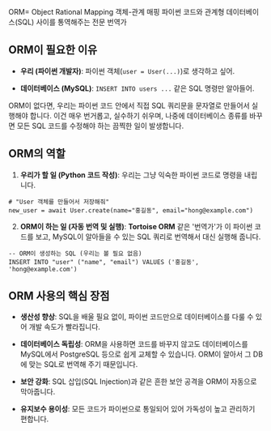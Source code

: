 
ORM= Object Rational Mapping 
객체-관계 매핑 
파이썬 코드와 관계형 데이터베이스(SQL) 사이를 통역해주는 전문 번역가 

## ORM이 필요한 이유 

- **우리 (파이썬 개발자)**: 파이썬 객체(`user = User(...)`)로 생각하고 싶어.
    
- **데이터베이스 (MySQL)**: `INSERT INTO users ...` 같은 SQL 명령만 알아들어.


ORM이 없다면, 우리는 파이썬 코드 안에서 직접 SQL 쿼리문을 문자열로 만들어서 실행해야 합니다. 이건 매우 번거롭고, 실수하기 쉬우며, 나중에 데이터베이스 종류를 바꾸면 모든 SQL 코드를 수정해야 하는 끔찍한 일이 발생합니다.

## ORM의 역할 

1. **우리가 할 일 (Python 코드 작성)**: 우리는 그냥 익숙한 파이썬 코드로 명령을 내립니다.

```
# "User 객체를 만들어서 저장해줘"
new_user = await User.create(name="홍길동", email="hong@example.com")
```

2. **ORM이 하는 일 (자동 번역 및 실행)**: **Tortoise ORM** 같은 '번역가'가 이 파이썬 코드를 보고, MySQL이 알아들을 수 있는 SQL 쿼리로 번역해서 대신 실행해 줍니다.

```
-- ORM이 생성하는 SQL (우리는 볼 필요 없음)
INSERT INTO "user" ("name", "email") VALUES ('홍길동', 'hong@example.com')
```


## ORM 사용의 핵심 장점

- **생산성 향상**: SQL을 배울 필요 없이, 파이썬 코드만으로 데이터베이스를 다룰 수 있어 개발 속도가 빨라집니다.
    
- **데이터베이스 독립성**: ORM을 사용하면 코드를 바꾸지 않고도 데이터베이스를 MySQL에서 PostgreSQL 등으로 쉽게 교체할 수 있습니다. ORM이 알아서 그 DB에 맞는 SQL로 번역해 주기 때문입니다.
    
- **보안 강화**: SQL 삽입(SQL Injection)과 같은 흔한 보안 공격을 ORM이 자동으로 막아줍니다.
    
- **유지보수 용이성**: 모든 코드가 파이썬으로 통일되어 있어 가독성이 높고 관리하기 편합니다.


